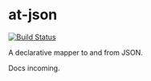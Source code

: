 # at-json   

[![Build Status](https://travis-ci.org/DavideCanton/at-json.svg?branch=master)](https://travis-ci.org/DavideCanton/at-json)

A declarative mapper to and from JSON.

Docs incoming.
